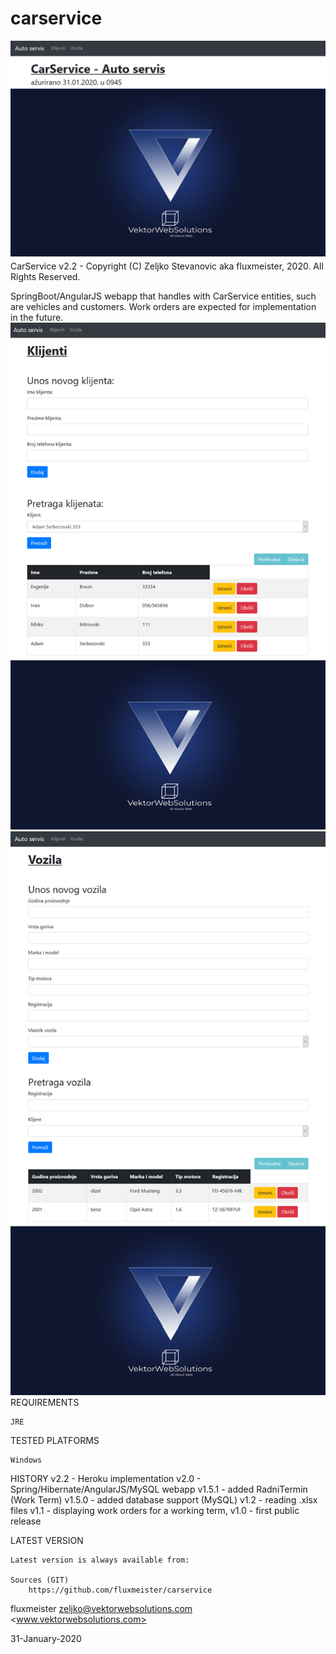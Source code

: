 # carservice
![](images/homepage.png)
CarService v2.2 - Copyright (C)  Zeljko Stevanovic aka fluxmeister, 2020. All Rights Reserved.

SpringBoot/AngularJS webapp that handles with CarService entities, such are vehicles and customers. 
Work orders are expected for implementation in the future.
![](images/klijentiPage.png)
![](images/vozilaPage.png)
REQUIREMENTS

	JRE


TESTED PLATFORMS

	Windows 


HISTORY
    v2.2	- Heroku implementation
    v2.0    	- Spring/Hibernate/AngularJS/MySQL webapp
    v1.5.1	- added RadniTermin (Work Term)
    v1.5.0	- added database support (MySQL)
    v1.2	- reading .xlsx files
    v1.1	- displaying work orders for a working term,
    v1.0	- first public release


LATEST VERSION

	Latest version is always available from:

	Sources (GIT)
		https://github.com/fluxmeister/carservice


fluxmeister <zeljko@vektorwebsolutions.com> <www.vektorwebsolutions.com>

31-January-2020
